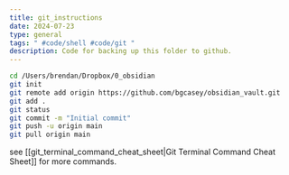 ```yaml
---
title: git_instructions
date: 2024-07-23
type: general
tags: " #code/shell #code/git "
description: Code for backing up this folder to github.
---
```


```zsh
cd /Users/brendan/Dropbox/0_obsidian
git init 
git remote add origin https://github.com/bgcasey/obsidian_vault.git
git add . 
git status
git commit -m "Initial commit" 
git push -u origin main
git pull origin main
```

see [[git_terminal_command_cheat_sheet|Git Terminal Command Cheat Sheet]] for more commands.


